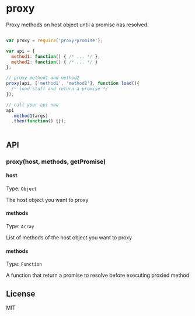 # proxy

Proxy methods on host object until a promise has resolved.


```js

var proxy = require('proxy-promise');

var api = {
  method1: function() { /* ... */ },
  method2: function() { /* ... */ }
};

// proxy method1 and method2
proxy(api, ['method1', 'method2'], function load(){
  /* load stuff and return a promise */ 
});

// call your api now 
api
  .method1(args)
  .then(function() {});
  
```

## API

### proxy(host, methods, getPromise)

#### host
Type: `Object`

The host object you want to proxy

#### methods
Type: `Array`

List of methods of the host object you want to proxy

#### methods
Type: `Function`

A function that return a promise to resolve before executing proxied method

## License

MIT

